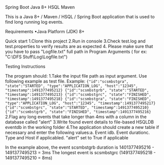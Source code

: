 Spring Boot Java 8+ HSQL Maven

This is a Java 8+ / Maven / HSQL / Spring Boot application that is used to find long running log events.


Requirements
•Java Platform (JDK) 8+

Quick start
1.Clone this project
2.Run in console 
3.Check test.log and test.properties to verify results are as expected
4. Please make sure that you have to pass "Logfile.txt" full path in Program Arguments ( for ex: "C:\\DFS Stuff\\Log\\Logfile.txt")

Testing Instructions

The program should:
1.Take the input file path as input argument. Use following example as test file. Example: ` {"id":"scsmbstgra", "state":"STARTED", "type":"APPLICATION_LOG", "host":"12345", "timestamp":1491377495212} {"id":"scsmbstgrb", "state":"STARTED", "timestamp":1491377495213} {"id":"scsmbstgrc", "state":"FINISHED", "timestamp":1491377495218} {"id":"scsmbstgra", "state":"FINISHED", "type":"APPLICATION_LOG", "host":"12345", "timestamp":1491377495217} {"id":"scsmbstgrc", "state":"STARTED", "timestamp":1491377495210} {"id":"scsmbstgrb", "state":"FINISHED", "timestamp":1491377495216} `
2.Flag any long events that take longer than 4ms with a column in the database called "alert"
3.Write found event details to file-based HSQLDB eventdb in the working folder
4.The application should create a new table if necessary and enter the following values:a. Event idb. Event durationc. Type and Host if applicabled. "alert" set to True if applicable

In the example above, the event scsmbstgrb duration is 1401377495216 - 1491377495213 = 3ms The longest event is scsmbstgrc (1491377495218 - 1491377495210 = 8ms)
